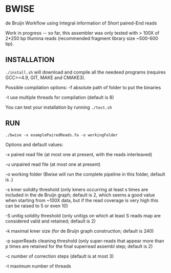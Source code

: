 BWISE
=====

de Bruijn Workflow using Integral information of Short paired-End reads

Work in progress -- so far, this assembler was only tested with > 100X of 2*250 bp Illumina reads (recommended fragment library size ~500-600 bp). 

INSTALLATION
------------

`./install.sh` will download and compile all the needeed programs (requires GCC\>=4.9, GIT, MAKE and CMAKE3).

Possible compilation options:
-f absolute path of folder to put the binaries

-t use multiple threads for compilation (default is 8)

You can test your installation by running `./test.sh`

RUN
---

`./bwise -x examplePairedReads.fa -o workingFolder`

Options and default values:

-x paired read file (at most one at present, with the reads interleaved)

-u unpaired read file (at most one at present)

-o working folder (Bwise will run the complete pipeline in this folder, default is .)

-s kmer solidity threshold (only kmers occurring at least s times are included in the de Bruijn graph; default is 2, which seems a good value when starting from ~100X data, but if the read coverage is very high this can be raised to 5 or even 10)

-S unitig solidity threshold (only unitigs on which at least S reads map are considered valid and retained; default is 2)

-k maximal kmer size (for de Bruijn graph construction; default is 240)

-p superReads cleaning threshold (only super-reads that appear more than p times are retained for the final superread assembl step; default is 2)

-c number of correction steps (default is at most 3)

-t maximum number of threads 

 

